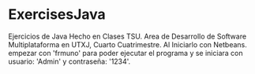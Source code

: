# ExercisesJava
Ejercicios de Java Hecho en Clases TSU. Area de Desarrollo de Software Multiplataforma en UTXJ, Cuarto Cuatrimestre.
Al Iniciarlo con Netbeans. empezar con  'frmuno' para poder ejecutar el programa y se iniciara con usuario: 'Admin' y contraseña: '1234'.

